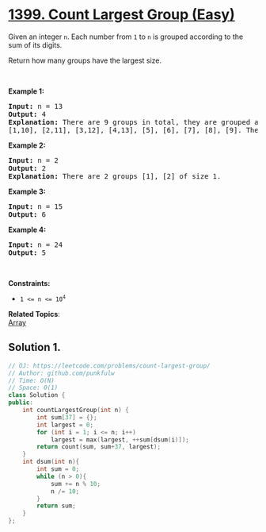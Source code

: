 # [1399. Count Largest Group (Easy)](https://leetcode.com/problems/count-largest-group/)

<p>Given an integer&nbsp;<code>n</code>.&nbsp;Each number from <code>1</code> to <code>n</code> is grouped according to the sum of its digits.&nbsp;</p>

<p>Return&nbsp;how many groups have the largest size.</p>

<p>&nbsp;</p>
<p><strong>Example 1:</strong></p>

<pre><strong>Input:</strong> n = 13
<strong>Output:</strong> 4
<strong>Explanation:</strong> There are 9 groups in total, they are grouped according sum of its digits of numbers from 1 to 13:
[1,10], [2,11], [3,12], [4,13], [5], [6], [7], [8], [9]. There are 4 groups with largest size.
</pre>

<p><strong>Example 2:</strong></p>

<pre><strong>Input:</strong> n = 2
<strong>Output:</strong> 2
<strong>Explanation:</strong> There are 2 groups [1], [2] of size 1.
</pre>

<p><strong>Example 3:</strong></p>

<pre><strong>Input:</strong> n = 15
<strong>Output:</strong> 6
</pre>

<p><strong>Example 4:</strong></p>

<pre><strong>Input:</strong> n = 24
<strong>Output:</strong> 5
</pre>

<p>&nbsp;</p>
<p><strong>Constraints:</strong></p>

<ul>
	<li><code>1 &lt;= n &lt;= 10<sup>4</sup></code></li>
</ul>


**Related Topics**:  
[Array](https://leetcode.com/tag/array/)

## Solution 1.

```cpp
// OJ: https://leetcode.com/problems/count-largest-group/
// Author: github.com/punkfulw
// Time: O(N)
// Space: O(1)
class Solution {
public:
    int countLargestGroup(int n) {
        int sum[37] = {};
        int largest = 0;
        for (int i = 1; i <= n; i++)
            largest = max(largest, ++sum[dsum(i)]);
        return count(sum, sum+37, largest);
    }
    int dsum(int n){
        int sum = 0;
        while (n > 0){
            sum += n % 10;
            n /= 10;
        }
        return sum;
    }
};
```
